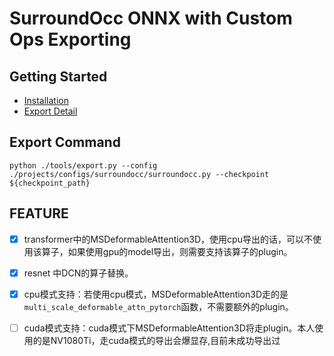 # SurroundOcc ONNX with Custom Ops Exporting 

## Getting Started 
- [Installation](docs/install.md) 
- [Export Detail](docs/export.md)

## Export Command
```
python ./tools/export.py --config ./projects/configs/surroundocc/surroundocc.py --checkpoint ${checkpoint_path}
```

## FEATURE
- [x] transformer中的MSDeformableAttention3D，使用cpu导出的话，可以不使用该算子，如果使用gpu的model导出，则需要支持该算子的plugin。
- [x] resnet 中DCN的算子替换。
- [x] cpu模式支持：若使用cpu模式，MSDeformableAttention3D走的是`multi_scale_deformable_attn_pytorch`函数，不需要额外的plugin。
- [ ] cuda模式支持：cuda模式下MSDeformableAttention3D将走plugin。本人使用的是NV1080Ti，走cuda模式的导出会爆显存,目前未成功导出过


